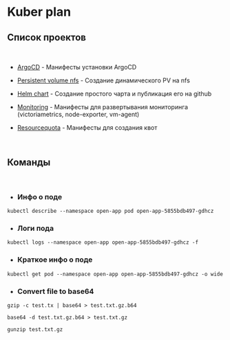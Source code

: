 # Kuber plan

## Список проектов
<br />

- [ArgoCD](./argo_cd) - Манифесты установки ArgoCD

- [Persistent volume nfs](./dynamic-pv) - Создание динамического PV на nfs

- [Helm chart](./helm) - Создание простого чарта и публикация его на github

- [Monitoring](./monitoring) - Манифесты для развертывания мониторинга (victoriametrics, node-exporter, vm-agent)

- [Resourcequota](./resourcequota) - Манифесты для создания квот

<br />

## Команды
<br />

- ### Инфо о поде
```
kubectl describe --namespace open-app pod open-app-5855bdb497-gdhcz
```
- ### Логи пода
```
kubectl logs --namespace open-app open-app-5855bdb497-gdhcz -f
```
- ### Краткое инфо о поде
```
kubectl get pod --namespace open-app open-app-5855bdb497-gdhcz -o wide
```
- ### Convert file to base64
```
gzip -c test.tx | base64 > test.txt.gz.b64

base64 -d test.txt.gz.b64 > test.txt.gz

gunzip test.txt.gz
```
